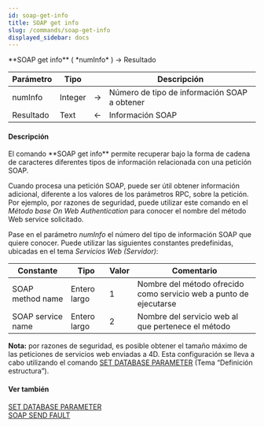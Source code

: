 ```yaml
---
id: soap-get-info
title: SOAP get info
slug: /commands/soap-get-info
displayed_sidebar: docs
---
```


<!--REF #_command_.SOAP get info.Syntax-->**SOAP get info** ( *numInfo* ) -> Resultado<!-- END REF-->
<!--REF #_command_.SOAP get info.Params-->
| Parámetro | Tipo |  | Descripción |
| --- | --- | --- | --- |
| numInfo | Integer | &rarr; | Número de tipo de información SOAP a obtener |
| Resultado | Text | &larr; | Información SOAP |

<!-- END REF-->

#### Descripción 

<!--REF #_command_.SOAP get info.Summary-->El comando **SOAP get info** permite recuperar bajo la forma de cadena de caracteres diferentes tipos de información relacionada con una petición SOAP.<!-- END REF--> 

Cuando procesa una petición SOAP, puede ser útil obtener información adicional, diferente a los valores de los parámetros RPC, sobre la petición. Por ejemplo, por razones de seguridad, puede utilizar este comando en el *Método base On Web Authentication* para conocer el nombre del método Web service solicitado. 

Pase en el parámetro *numInfo* el número del tipo de información SOAP que quiere conocer. Puede utilizar las siguientes constantes predefinidas, ubicadas en el tema *Servicios Web (Servidor)*:

| Constante         | Tipo         | Valor | Comentario                                                         |
| ----------------- | ------------ | ----- | ------------------------------------------------------------------ |
| SOAP method name  | Entero largo | 1     | Nombre del método ofrecido como servicio web a punto de ejecutarse |
| SOAP service name | Entero largo | 2     | Nombre del servicio web al que pertenece el método                 |

**Nota:** por razones de seguridad, es posible obtener el tamaño máximo de las peticiones de servicios web enviadas a 4D. Esta configuración se lleva a cabo utilizando el comando [SET DATABASE PARAMETER](set-database-parameter.md) (Tema “Definición estructura”).

#### Ver también 

[SET DATABASE PARAMETER](set-database-parameter.md)  
[SOAP SEND FAULT](soap-send-fault.md)  